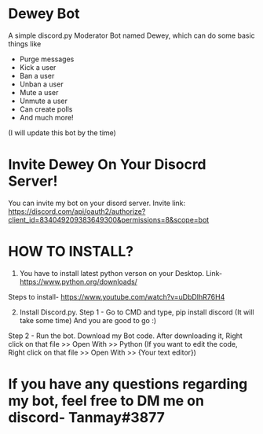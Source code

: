 # Dewey Bot 
A simple discord.py Moderator Bot named Dewey, which can do some basic things like
- Purge messages
- Kick a user
- Ban a user
- Unban a user
- Mute a user
- Unmute a user
- Can create polls
- And much more!

(I will update this bot by the time) 

# Invite Dewey On Your Disocrd Server!

You can invite my bot on your disord server.
Invite link: https://discord.com/api/oauth2/authorize?client_id=834049209383649300&permissions=8&scope=bot

# HOW TO INSTALL?

1. You have to install latest python verson on your Desktop.
Link- https://www.python.org/downloads/

Steps to install- https://www.youtube.com/watch?v=uDbDIhR76H4

2. Install Discord.py.
Step 1 - Go to CMD and type, pip install discord (It will take some time)
And you are good to go :)

Step 2 - Run the bot. Download my Bot code. After downloading it, Right click on that file >> Open With >> Python
(If you want to edit the code, Right click on that file >> Open With >> {Your text editor})

# If you have any questions regarding my bot, feel free to DM me on discord- Tanmay#3877
